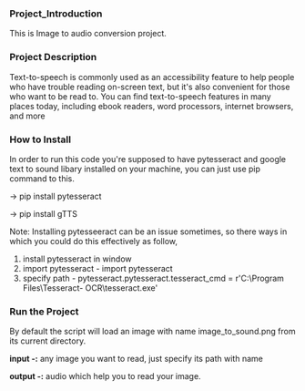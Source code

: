 ### Project_Introduction
This is Image to audio conversion project.

### Project Description
Text-to-speech is commonly used as an accessibility feature to help people who have trouble reading on-screen text, but it's also convenient for those who want to be read to. You can find text-to-speech features in many places today, including ebook readers, word processors, internet browsers, and more

### How to Install 

In order to run this code you're supposed to have pytesseract and google text to sound libary installed on your machine, you can just use pip command to this.

-> pip install pytesseract

-> pip install gTTS

Note: Installing pytesseeract can be an issue sometimes, so there ways in which you could do this effectively as follow,

1) install pytesseract in window
2) import pytesseract - import pytesseract
3) specify path - pytesseract.pytesseract.tesseract_cmd = r'C:\Program Files\Tesseract-   OCR\tesseract.exe'

### Run the Project
By default the script will load an image with name image_to_sound.png from its current directory. 

**input -:** any image you want to read, just specify its path with name

**output -:** audio which help you to read your image.




